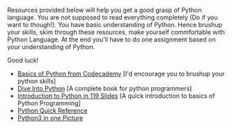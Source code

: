 Resources provided below will help you get a good grasp of Python language. You are not supposed to read everything completely (Do if you want to though!). You have basic understanding of Python. Hence brushup your skills, skim through these resources, make yourself commfortable with Python Language. At the end you'll have to do one assignment based on your understanding of Python. 

Good luck!

* [Basics of Python from Codecademy](https://www.codecademy.com/learn/learn-python#) [I'd encourage you to brushup your python skills]
* [Dive Into Python](http://www.diveintopython.net/index.html) [A complete book for python programmers]
* [Introduction to Python in 119 Slides](https://www.slideshare.net/MattHarrison4/learn-90) [A quick introduction to basics of Python Programming]
* [Python Quick Reference](http://www.dataschool.io/python-quick-reference/) 
* [Python3 in one Picture](https://fossbytes.com/wp-content/uploads/2015/09/python-3-in-one-pic.png)
